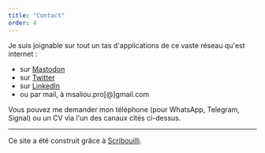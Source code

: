 ```yaml
---
title: "Contact"
order: 4
---
```

Je suis joignable sur tout un tas d'applications de ce vaste réseau qu'est internet&nbsp;:
- sur [Mastodon](https://piaille.fr/@mathildesaliou)
- sur [Twitter](https://twitter.com/mathildsl)
- sur [LinkedIn](https://www.linkedin.com/in/mathildesaliou/)
- ou par mail, à msaliou.pro[@]gmail.com

Vous pouvez me demander mon téléphone (pour WhatsApp, Telegram, Signal) ou un CV via l'un des canaux cités ci-dessus.

____

Ce site a été construit grâce à [Scribouilli](https://scribouilli.org/). 